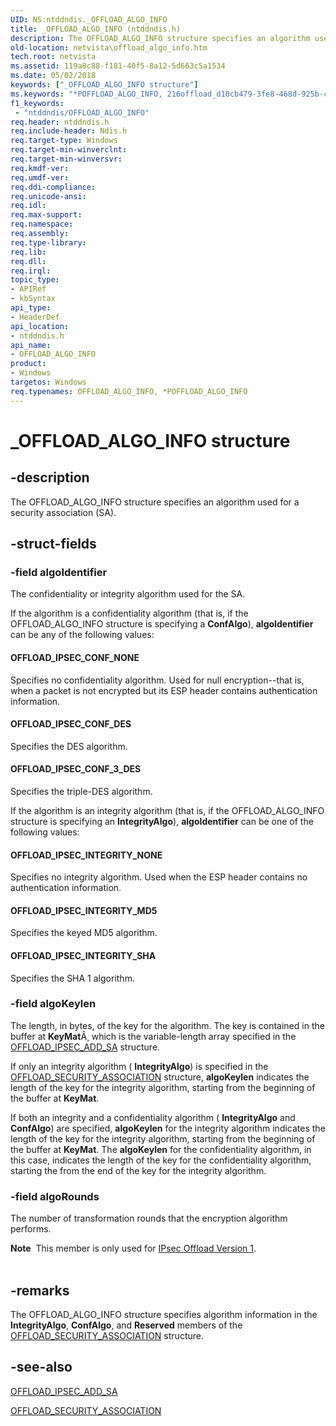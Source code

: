 ```yaml
---
UID: NS:ntddndis._OFFLOAD_ALGO_INFO
title: _OFFLOAD_ALGO_INFO (ntddndis.h)
description: The OFFLOAD_ALGO_INFO structure specifies an algorithm used for a security association (SA).
old-location: netvista\offload_algo_info.htm
tech.root: netvista
ms.assetid: 119a8c88-f181-40f5-8a12-5d663c5a1534
ms.date: 05/02/2018
keywords: ["_OFFLOAD_ALGO_INFO structure"]
ms.keywords: "*POFFLOAD_ALGO_INFO, 216offload_d10cb479-3fe8-468d-925b-c8358d88ef2b.xml, OFFLOAD_ALGO_INFO, OFFLOAD_ALGO_INFO structure [Network Drivers Starting with Windows Vista], POFFLOAD_ALGO_INFO, POFFLOAD_ALGO_INFO structure pointer [Network Drivers Starting with Windows Vista], _OFFLOAD_ALGO_INFO, netvista.offload_algo_info, ntddndis/OFFLOAD_ALGO_INFO, ntddndis/POFFLOAD_ALGO_INFO"
f1_keywords:
 - "ntddndis/OFFLOAD_ALGO_INFO"
req.header: ntddndis.h
req.include-header: Ndis.h
req.target-type: Windows
req.target-min-winverclnt: 
req.target-min-winversvr: 
req.kmdf-ver: 
req.umdf-ver: 
req.ddi-compliance: 
req.unicode-ansi: 
req.idl: 
req.max-support: 
req.namespace: 
req.assembly: 
req.type-library: 
req.lib: 
req.dll: 
req.irql: 
topic_type:
- APIRef
- kbSyntax
api_type:
- HeaderDef
api_location:
- ntddndis.h
api_name:
- OFFLOAD_ALGO_INFO
product:
- Windows
targetos: Windows
req.typenames: OFFLOAD_ALGO_INFO, *POFFLOAD_ALGO_INFO
---
```


# _OFFLOAD_ALGO_INFO structure


## -description


The OFFLOAD_ALGO_INFO structure specifies an algorithm used for a security association (SA).


## -struct-fields




### -field algoIdentifier

The confidentiality or integrity algorithm used for the SA. 
     

If the algorithm is a confidentiality algorithm (that is, if the OFFLOAD_ALGO_INFO structure is
     specifying a 
     <b>ConfAlgo</b>), 
     <b>algoIdentifier</b> can be any of the following values:





#### OFFLOAD_IPSEC_CONF_NONE

Specifies no confidentiality algorithm. Used for null encryption--that is, when a packet is not
       encrypted but its ESP header contains authentication information.



#### OFFLOAD_IPSEC_CONF_DES

Specifies the DES algorithm.



#### OFFLOAD_IPSEC_CONF_3_DES

Specifies the triple-DES algorithm.

If the algorithm is an integrity algorithm (that is, if the OFFLOAD_ALGO_INFO structure is specifying
     an 
     <b>IntegrityAlgo</b>), 
     <b>algoIdentifier</b> can be one of the following values:





#### OFFLOAD_IPSEC_INTEGRITY_NONE

Specifies no integrity algorithm. Used when the ESP header contains no authentication
       information.



#### OFFLOAD_IPSEC_INTEGRITY_MD5

Specifies the keyed MD5 algorithm.



#### OFFLOAD_IPSEC_INTEGRITY_SHA

Specifies the SHA 1 algorithm.


### -field algoKeylen

The length, in bytes, of the key for the algorithm. The key is contained in the buffer at 
     <b>KeyMat</b>Â¸ which is the variable-length array specified in the 
     <a href="https://docs.microsoft.com/windows-hardware/drivers/ddi/ntddndis/ns-ntddndis-_offload_ipsec_add_sa">OFFLOAD_IPSEC_ADD_SA</a> structure.
     

If only an integrity algorithm (
     <b>IntegrityAlgo</b>) is specified in the 
     <a href="https://docs.microsoft.com/windows-hardware/drivers/ddi/ntddndis/ns-ntddndis-_offload_security_association">
     OFFLOAD_SECURITY_ASSOCIATION</a> structure, 
     <b>algoKeylen</b> indicates the length of the key for the integrity algorithm,
     starting from the beginning of the buffer at 
     <b>KeyMat</b>.

If both an integrity and a confidentiality algorithm (
     <b>IntegrityAlgo</b> and 
     <b>ConfAlgo</b>) are specified, 
     <b>algoKeylen</b> for the integrity algorithm indicates the length of the key for
     the integrity algorithm, starting from the beginning of the buffer at 
     <b>KeyMat</b>. The 
     <b>algoKeylen</b> for the confidentiality algorithm, in this case, indicates the
     length of the key for the confidentiality algorithm, starting the from the end of the key for the
     integrity algorithm.


### -field algoRounds

The number of transformation rounds that the encryption algorithm performs.

<div class="alert"><b>Note</b>  This member is only used for 
      <a href="https://docs.microsoft.com/windows-hardware/drivers/network/ipsec-offload-version-1">IPsec Offload Version 1</a>.</div>
<div> </div>

## -remarks



The OFFLOAD_ALGO_INFO structure specifies algorithm information in the 
    <b>IntegrityAlgo</b>, 
    <b>ConfAlgo</b>, and 
    <b>Reserved</b> members of the 
    <a href="https://docs.microsoft.com/windows-hardware/drivers/ddi/ntddndis/ns-ntddndis-_offload_security_association">
    OFFLOAD_SECURITY_ASSOCIATION</a> structure.




## -see-also




<a href="https://docs.microsoft.com/windows-hardware/drivers/ddi/ntddndis/ns-ntddndis-_offload_ipsec_add_sa">OFFLOAD_IPSEC_ADD_SA</a>



<a href="https://docs.microsoft.com/windows-hardware/drivers/ddi/ntddndis/ns-ntddndis-_offload_security_association">OFFLOAD_SECURITY_ASSOCIATION</a>
 

 

